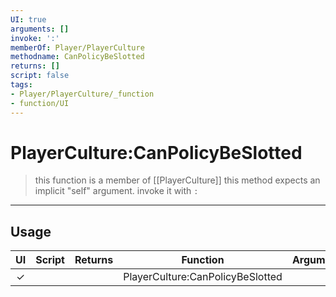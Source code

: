 ```yaml
---
UI: true
arguments: []
invoke: ':'
memberOf: Player/PlayerCulture
methodname: CanPolicyBeSlotted
returns: []
script: false
tags:
- Player/PlayerCulture/_function
- function/UI
---
```

# PlayerCulture:CanPolicyBeSlotted
> this function is a member of [[PlayerCulture]]
> this method expects an implicit "self" argument. invoke it with `:`
-----
## Usage
|  UI | Script | Returns | Function | Arguments |
|:---:|:------:|-------:|:--------:|:---------|
|✓| ||PlayerCulture:CanPolicyBeSlotted||
